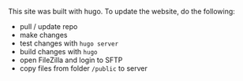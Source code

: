 This site was built with hugo. To update the website, do the following:
- pull / update repo
- make changes
- test changes with `hugo server`
- build changes with `hugo`
- open FileZilla and login to SFTP
- copy files from folder `/public` to server
